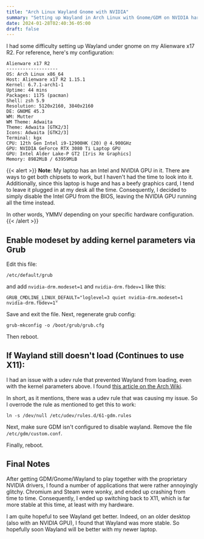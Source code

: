 ```yaml
---
title: "Arch Linux Wayland Gnome with NVIDIA"
summary: "Setting up Wayland in Arch Linux with Gnome/GDM on NVIDIA hardware (Alienware x17 R2)."
date: 2024-01-28T02:40:36-05:00
draft: false
---
```


I had some difficulty setting up Wayland under gnome on my Alienware x17 R2. For reference, here's my configuration:

```shell
Alienware x17 R2
------------------- 
OS: Arch Linux x86_64 
Host: Alienware x17 R2 1.15.1 
Kernel: 6.7.1-arch1-1 
Uptime: 44 mins 
Packages: 1175 (pacman) 
Shell: zsh 5.9 
Resolution: 5120x2160, 3840x2160 
DE: GNOME 45.3 
WM: Mutter 
WM Theme: Adwaita 
Theme: Adwaita [GTK2/3] 
Icons: Adwaita [GTK2/3] 
Terminal: kgx 
CPU: 12th Gen Intel i9-12900HK (20) @ 4.900GHz 
GPU: NVIDIA GeForce RTX 3080 Ti Laptop GPU 
GPU: Intel Alder Lake-P GT2 [Iris Xe Graphics] 
Memory: 8982MiB / 63959MiB
```

{{< alert >}}
**Note**: My laptop has an Intel and NVIDIA GPU in it. There are ways to get both chipsets to work, but I haven't had the time to look into it. Additionally, since this laptop is huge and has a beefy graphics card, I tend to leave it plugged in at my desk all the time. Consequently, I decided to simply disable the Intel GPU from the BIOS, leaving the NVIDIA GPU running all the time instead.

In other words, YMMV depending on your specific hardware configuration.
{{< /alert >}}

## Enable modeset by adding kernel parameters via Grub

Edit this file:

```shell
/etc/default/grub
```

and add `nvidia-drm.modeset=1` and `nvidia-drm.fbdev=1` like this:

```shell
GRUB_CMDLINE_LINUX_DEFAULT="loglevel=3 quiet nvidia-drm.modeset=1 nvidia-drm.fbdev=1"
```

Save and exit the file. Next, regenerate grub config:

```shell
grub-mkconfig -o /boot/grub/grub.cfg
```

Then reboot.

## If Wayland still doesn't load (Continues to use X11):

I had an issue with a udev rule that prevented Wayland from loading, even with the kernel parameters above. I found [this article on the Arch Wiki](https://wiki.archlinux.org/title/GDM#Wayland_and_the_proprietary_NVIDIA_driver).

In short, as it mentions, there was a udev rule that was causing my issue. So I overrode the rule as mentioned to get this to work:

```shell
ln -s /dev/null /etc/udev/rules.d/61-gdm.rules
```

Next, make sure GDM isn't configured to disable wayland. Remove the file `/etc/gdm/custom.conf`.

Finally, reboot.

## Final Notes

After getting GDM/Gnome/Wayland to play together with the proprietary NVIDIA drivers, I found a number of applications that were rather annoyingly glitchy. Chromium and Steam were wonky, and ended up crashing from time to time. Consequently, I ended up switching back to X11, which is far more stable at this time, at least with my hardware.

I am quite hopeful to see Wayland get better. Indeed, on an older desktop (also with an NVIDIA GPU), I found that Wayland was more stable. So hopefully soon Wayland will be better with my newer laptop.
